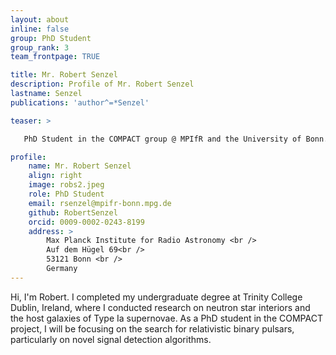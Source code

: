 ```yaml
---
layout: about
inline: false
group: PhD Student
group_rank: 3
team_frontpage: TRUE

title: Mr. Robert Senzel
description: Profile of Mr. Robert Senzel
lastname: Senzel
publications: 'author^=*Senzel'

teaser: >

   PhD Student in the COMPACT group @ MPIfR and the University of Bonn.  Research interests: Neutron stars, signal processing, pulsar searching and fundamental nuclear physics

profile:
    name: Mr. Robert Senzel
    align: right
    image: robs2.jpeg
    role: PhD Student
    email: rsenzel@mpifr-bonn.mpg.de
    github: RobertSenzel
    orcid: 0009-0002-0243-8199
    address: >
        Max Planck Institute for Radio Astronomy <br />
        Auf dem Hügel 69<br />
        53121 Bonn <br />
        Germany
---
```


 Hi, I'm Robert. I completed my undergraduate degree at Trinity College Dublin, Ireland, where I conducted research on neutron star interiors and the host galaxies of Type Ia supernovae. As a PhD student in the COMPACT project, I will be focusing on the search for relativistic binary pulsars, particularly on novel signal detection algorithms.

